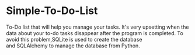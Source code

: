 # Simple-To-Do-List
To-Do list that will help you manage your tasks. 
It's very upsetting when the data about your to-do tasks disappear after the program is completed. To avoid this problem,SQLite is used to create the database and SQLAlchemy to manage the database from Python.




